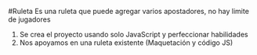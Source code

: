 #Ruleta
Es una ruleta que puede agregar varios apostadores, no hay limite de jugadores
1. Se crea el proyecto usando  solo JavaScript y perfeccionar habilidades
2. Nos apoyamos en una ruleta existente (Maquetación y código JS)
